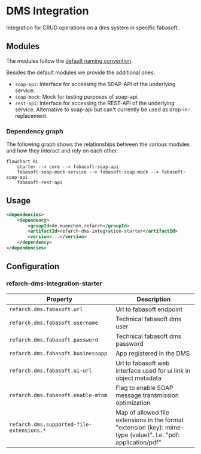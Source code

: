 # DMS Integration

Integration for CRUD operations on a dms system in specific fabasoft.

## Modules

The modules follow the [default naming convention](./index.md#naming-conventions).

Besides the default modules we provide the additional ones:

- `soap-api`: Interface for accessing the SOAP-API of the underlying service.
- `soap-mock`: Mock for testing purposes of soap-api.
- `rest-api`: Interface for accessing the REST-API of the underlying service. Alternative to soap-api but can't currently be used as drop-in-replacement.

### Dependency graph

The following graph shows the relationships between the various modules and how they interact and rely on each other.

```mermaid
flowchart RL
    starter --> core --> fabasoft-soap-api
    fabasoft-soap-mock-service --> fabasoft-soap-mock --> fabasoft-soap-api
    fabasoft-rest-api
```

## Usage

```xml
<dependencies>
    <dependency>
        <groupId>de.muenchen.refarch</groupId>
        <artifactId>refarch-dms-integration-starter</artifactId>
        <version>...</version>
    </dependency>
</dependencies>
```

## Configuration

### refarch-dms-integration-starter

| Property                                  | Description                                                                                                    |
| ----------------------------------------- | -------------------------------------------------------------------------------------------------------------- |
| `refarch.dms.fabasoft.url`                | Url to fabasoft endpoint                                                                                       |
| `refarch.dms.fabasoft.username`           | Technical fabasoft dms user                                                                                    |
| `refarch.dms.fabasoft.password`           | Technical fabasoft dms password                                                                                |
| `refarch.dms.fabasoft.businessapp`        | App registered in the DMS                                                                                      |
| `refarch.dms.fabasoft.ui-url`             | Url to fabasoft web interface used for ui link in object metadata                                              |
| `refarch.dms.fabasoft.enable-mtom`        | Flag to enable SOAP message transmission optimization                                                          |
| `refarch.dms.supported-file-extensions.*` | Map of allowed file extensions in the format "extension (key): mime-type (value)". I.e. "pdf: application/pdf" |
